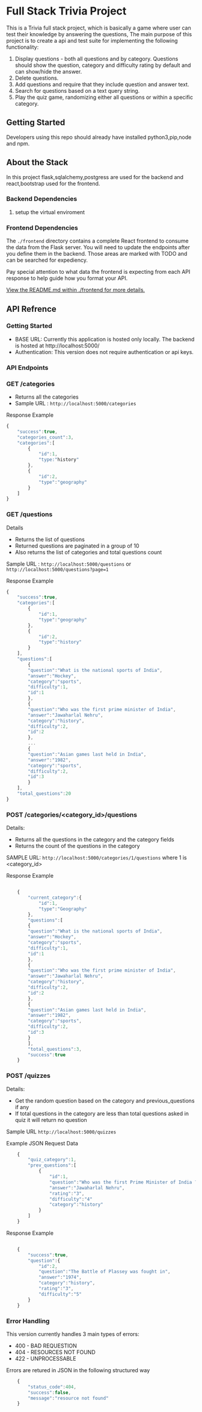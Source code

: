 # Full Stack Trivia Project

This is a Trivia full stack project, which is basically a game where user can test their knowledge by answering the questions, The main purpose of this project is to create a api and test suite for implementing the following functionality:

1) Display questions - both all questions and by category. Questions should show the question, category and difficulty rating by default and can show/hide the answer. 
2) Delete questions.
3) Add questions and require that they include question and answer text.
4) Search for questions based on a text query string.
5) Play the quiz game, randomizing either all questions or within a specific category. 


## Getting Started 

Developers using this repo should already have installed python3,pip,node and npm.

## About the Stack

In this project flask,sqlalchemy,postgress are used for the backend and react,bootstrap used for the frontend.

### Backend Dependencies

1. setup the virtual enviroment




### Frontend Dependencies

The `./frontend` directory contains a complete React frontend to consume the data from the Flask server. You will need to update the endpoints after you define them in the backend. Those areas are marked with TODO and can be searched for expediency. 

Pay special attention to what data the frontend is expecting from each API response to help guide how you format your API. 

[View the README.md within ./frontend for more details.](./frontend/README.md)


## API Refrence

### Getting Started
* BASE URL: Currently this application is hosted only locally. The backend is hosted at http://localhost:5000/
* Authentication: This version does not require authentication or api keys.



### API Endpoints

### GET /categories

* Returns all the categories
* Sample URL : `http://localhost:5000/categories`

Response Example

```javascript
{
    "success":true,
    "categories_count":3,
    "categories":[
        {
            "id":1,
            "type:"history"
        },
        {
            "id":2,
            "type":"geography"
        }
    ]
}
```


### GET /questions
    
Details
* Returns the list of questions
* Returned questions are paginated in a group of 10
* Also returns the list of categories and total questions count

Sample URL : `http://localhost:5000/questions` or `http://localhost:5000/questions?page=1` 

Response Example

```javascript
{   
    "success":true,
    "categories":[
        {
            "id":1,
            "type":"geography"
        },
        {
            "id":2,
            "type":"history"
        }
    ],
    "questions":[
        {
        "question":"What is the national sports of India",
        "answer":"Hockey",
        "category":"sports",
        "difficulty":1,
        "id":1
        },
        {
        "question":"Who was the first prime minister of India",
        "answer":"Jawaharlal Nehru",
        "category":"history",
        "difficulty":2,
        "id":2
        },
        ...
        {
        "question":"Asian games last held in India",
        "answer":"1982",
        "category":"sports",
        "difficulty":2,
        "id":3
        }
    ],
    "total_questions":20
}
```


### POST /categories/<category_id>/questions

Details:
* Returns all the questions in the category and the category fields
* Returns the count of the questions in the category

SAMPLE URL: `http://localhost:5000/categories/1/questions` where 1 is <category_id>

Response Example


```javascript

    {
        "current_category":{
            "id":1,
            "type":"Geography"
        },
        "questions":[
        {
        "question":"What is the national sports of India",
        "answer":"Hockey",
        "category":"sports",
        "difficulty":1,
        "id":1
        },
        {
        "question":"Who was the first prime minister of India",
        "answer":"Jawaharlal Nehru",
        "category":"history",
        "difficulty":2,
        "id":2
        },
        {
        "question":"Asian games last held in India",
        "answer":"1982",
        "category":"sports",
        "difficulty":2,
        "id":3
        }
        ],
        "total_questions":3,
        "success":true
    }


```

### POST /quizzes

Details:
* Get the random question based on the category and previous_questions if any
* If total questions in the category are less than total questions asked in quiz it will return no question

Sample URL `http://localhost:5000/quizzes`

Example JSON Request Data 

```javascript
    {
        "quiz_category":1,
        "prev_questions":[
            {
                "id":1,
                "question":"Who was the first Prime Minister of India ?",
                "answer":"Jawaharlal Nehru",
                "rating":"3",
                "difficulty":"4"
                "category":"history"
            }
        ]
    }
```

Response Example

```javascript

    {
        "success":true,
        "question":{
            "id":2,
            "question":"The Battle of Plassey was fought in",
            "answer":"1974",
            "category":"history",
            "rating":"3",
            "difficulty":"5"
        }
    }


```



### Error Handling
This version currently handles 3 main types of errors:
* 400 - BAD REQUESTION
* 404 - RESOURCES NOT FOUND
* 422 - UNPROCESSABLE
    
Errors are retured in JSON in the following structured way
```javascript
    {
        "status_code":404,
        "success":false,
        "message":"resource not found"
    }
```


